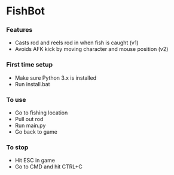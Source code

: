 # FishBot

### Features
- Casts rod and reels rod in when fish is caught (v1)
- Avoids AFK kick by moving character and mouse position (v2)

### First time setup
- Make sure Python 3.x is installed
- Run install.bat

### To use
- Go to fishing location
- Pull out rod
- Run main.py
- Go back to game

### To stop
- Hit ESC in game
- Go to CMD and hit CTRL+C
